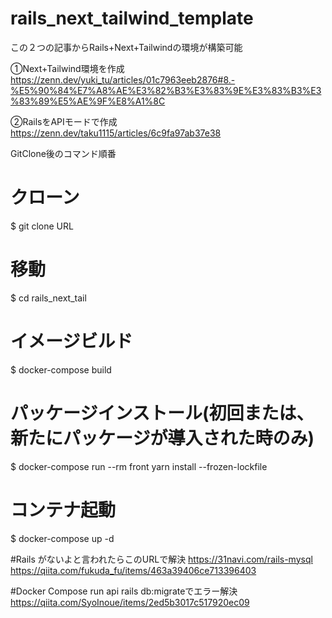 # rails_next_tailwind_template

この２つの記事からRails+Next+Tailwindの環境が構築可能

①Next+Tailwind環境を作成
https://zenn.dev/yuki_tu/articles/01c7963eeb2876#8.-%E5%90%84%E7%A8%AE%E3%82%B3%E3%83%9E%E3%83%B3%E3%83%89%E5%AE%9F%E8%A1%8C

②RailsをAPIモードで作成
https://zenn.dev/taku1115/articles/6c9fa97ab37e38


GitClone後のコマンド順番
# クローン
$ git clone URL

# 移動
$ cd rails_next_tail

# イメージビルド
$ docker-compose build

# パッケージインストール(初回または、新たにパッケージが導入された時のみ)
$ docker-compose run --rm front yarn install --frozen-lockfile

# コンテナ起動
$ docker-compose up -d


#Rails がないよと言われたらこのURLで解決
https://31navi.com/rails-mysql
https://qiita.com/fukuda_fu/items/463a39406ce713396403

#Docker Compose run api rails db:migrateでエラー解決
https://qiita.com/SyoInoue/items/2ed5b3017c517920ec09
